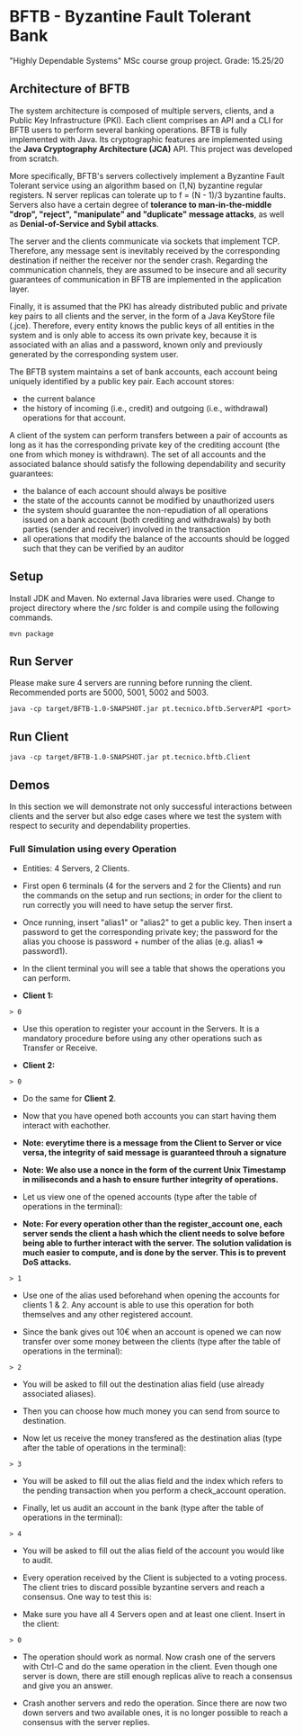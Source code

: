 # BFTB - Byzantine Fault Tolerant Bank

"Highly Dependable Systems" MSc course group project. Grade: 15.25/20

## Architecture of BFTB

The system architecture is composed of multiple servers, clients, and a Public Key Infrastructure (PKI). Each client comprises an API and a CLI for BFTB users to perform several banking operations. BFTB is fully implemented with Java. Its cryptographic features are implemented using the **Java Cryptography Architecture (JCA)** API. This project was developed from scratch.

More specifically, BFTB's servers collectively implement a Byzantine Fault Tolerant service using an algorithm based on (1,N) byzantine regular registers. N server replicas can tolerate up to f = (N - 1)/3 byzantine faults. Servers also have a certain degree of **tolerance to man-in-the-middle "drop", "reject", "manipulate" and "duplicate" message attacks**, as well as **Denial-of-Service and Sybil attacks**.

The server and the clients communicate via sockets that implement TCP. Therefore, any message sent is inevitably received by the corresponding destination if neither the receiver nor the sender crash. Regarding the communication channels, they are assumed to be insecure and all security guarantees of communication in BFTB are implemented in the application layer. 

Finally, it is assumed that the PKI has already distributed public and private key pairs to all clients and the server, in the form of a Java KeyStore file (.jce). Therefore, every entity knows the public keys of all entities in the system and is only able to access its own private key, because it is associated with an alias and a password, known only and previously generated by the corresponding system user.

The BFTB system maintains a set of bank accounts, each account being uniquely identified by a public key pair. Each account stores:
* the current balance
* the history of incoming (i.e., credit) and outgoing (i.e., withdrawal) operations for that account.

A client of the system can perform transfers between a pair of accounts as long as it has the corresponding private key of the crediting account (the one from which money is withdrawn). The set of all accounts and the associated balance should satisfy the following dependability and security guarantees:
* the balance of each account should always be positive
* the state of the accounts cannot be modified by unauthorized users
* the system should guarantee the non-repudiation of all operations issued on a bank account (both crediting and withdrawals) by both parties (sender and receiver) involved in the transaction
* all operations that modify the balance of the accounts should be logged such that they can be verified by an auditor

## Setup

Install JDK and Maven. No external Java libraries were used.
Change to project directory where the /src folder is and compile using the following commands.

```
mvn package
```

## Run Server

Please make sure 4 servers are running before running the client.
Recommended ports are 5000, 5001, 5002 and 5003.

```
java -cp target/BFTB-1.0-SNAPSHOT.jar pt.tecnico.bftb.ServerAPI <port>
```

## Run Client

```
java -cp target/BFTB-1.0-SNAPSHOT.jar pt.tecnico.bftb.Client
```

## Demos

In this section we will demonstrate not only successful interactions between clients and the server but also edge cases where we test the system with respect to security and dependability properties.


### Full Simulation using every Operation

* Entities: 4 Servers, 2 Clients.

* First open 6 terminals (4 for the servers and 2 for the Clients) and run the commands on the setup and run sections; in order for the client to run correctly you will need to have setup the server first.

* Once running, insert "alias1" or "alias2" to get a public key. Then insert a password to get the corresponding private key; the password for the alias you choose is password + number of the alias (e.g. alias1 => password1).

* In the client terminal you will see a table that shows the operations you can perform.

* __Client 1:__

```
> 0
```

* Use this operation to register your account in the Servers. It is a mandatory procedure before using any other operations such as Transfer or Receive.

* __Client 2:__

```
> 0
```

* Do the same for __Client 2__.

* Now that you have opened both accounts you can start having them interact with eachother. 

* __Note: everytime there is a message from the Client to Server or vice versa, the integrity of said message is guaranteed throuh a signature__

* __Note: We also use a nonce in the form of the current Unix Timestamp in miliseconds and a hash to ensure further integrity of operations.__

* Let us view one of the opened accounts (type after the table of operations in the terminal):

* __Note: For every operation other than the register_account one, each server sends the client a hash which the client needs to solve before being able to further interact with the server. The solution validation is much easier to compute, and is done by the server. This is to prevent DoS attacks.__

```
> 1
```
* Use one of the alias used beforehand when opening the accounts for clients 1 & 2. Any account is able to use this operation for both themselves and any other registered account.

* Since the bank gives out 10€ when an account is opened we can now transfer over some money between the clients (type after the table of operations in the terminal):

```
> 2
```

* You will be asked to fill out the destination alias field (use already associated aliases).

* Then you can choose how much money you can send from source to destination.

* Now let us receive the money transfered as the destination alias (type after the table of operations in the terminal):

```
> 3
```

* You will be asked to fill out the alias field and the index which refers to the pending transaction when you perform a check_account operation.

* Finally, let us audit an account in the bank (type after the table of operations in the terminal):

```
> 4
```
* You will be asked to fill out the alias field of the account you would like to audit.

* Every operation received by the Client is subjected to a voting process. The client tries to discard possible byzantine servers and reach a consensus. One way to test this is:

* Make sure you have all 4 Servers open and at least one client. Insert in the client:

```
> 0
```

* The operation should work as normal. Now crash one of the servers with Ctrl-C and do the same operation in the client. Even though one server is down, there are still enough replicas alive to reach a consensus and give you an answer.

* Crash another servers and redo the operation. Since there are now two down servers and two available ones, it is no longer possible to reach a consensus with the server replies.
